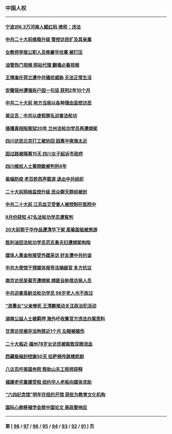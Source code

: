 ### 中国人权
---
#### [宁波对6.3万河南人赋红码 律师：违法](../../pages/ncid278/n13842291.md?10120045) 
#### [中共二十大前维稳升级 管控访民扩及其亲属](../../pages/ncid278/n13842240.md?10120045) 
#### [女教师举报公职人员修豪华坟墓 被打压](../../pages/ncid278/n13841765.md?10120045) 
#### [油管热门视频 网站代理 翻墙必看视频](http://209.222.30.114:81/youtube.html?10120045)
#### [王靖渝在荷兰遭中共骚扰威胁 无法正常生活](../../pages/ncid278/n13841496.md?10120045) 
#### [安徽宿州遭强拆户因一句话 获刑2年10个月](../../pages/ncid278/n13841475.md?10120045) 
#### [中共二十大前 地方当局以各种理由监控访民](../../pages/ncid278/n13841281.md?10120045) 
#### [美议员：中共以虚假罪名迫害法轮功](../../pages/ncid278/n13841083.md?10120045) 
#### [插播真相陷冤狱20年 兰州法轮功学员再遭绑架](../../pages/ncid278/n13840946.md?10120045) 
#### [四川访民北京打工被劝回 因离中南海太近](../../pages/ncid278/n13841006.md?10120045) 
#### [因过路被隔离15天 四川女子起诉市政府](../../pages/ncid278/n13840759.md?10120045) 
#### [四川维权人士黄晓敏被判刑4年](../../pages/ncid278/n13840478.md?10120045) 
#### [极端防疫 老百姓怨声载道 退出中共组织](../../pages/ncid278/n13840058.md?10120045) 
#### [二十大前网络监控升级 民众聊天群组被封](../../pages/ncid278/n13840014.md?10120045) 
#### [中共二十大前 江苏血艾受害人被控制在医院中](../../pages/ncid278/n13839901.md?10120045) 
#### [9月份获知 47名法轮功学员遭冤判](../../pages/ncid278/n13839495.md?10120045) 
#### [20大前郭于华作品遭清华下架 高瑜面临被旅游](../../pages/ncid278/n13839338.md?10120045) 
#### [胜利油田法轮功学员范志勇夫妇遭绑架构陷](../../pages/ncid278/n13838044.md?10120045) 
#### [媒体人黄金秋接受外媒采访 好友遭中共约谈](../../pages/ncid278/n13838646.md?10120045) 
#### [中共大使馆干预媒体报导活摘器官 多方抗议](../../pages/ncid278/n13838214.md?10120045) 
#### [南京访民吴菊芳遭绑架 绑匪自称信访局人员](../../pages/ncid278/n13837827.md?10120045) 
#### [中共迫害高龄法轮功学员 98岁老人也不放过](../../pages/ncid278/n13836765.md?10120045) 
#### [“泼墨女”父亲惨死 王清鹏推动关注政治犯活动](../../pages/ncid278/n13837018.md?10120045) 
#### [湖南公益人士被羁押 海外吁收集官方违法办案资料](../../pages/ncid278/n13837108.md?10120045) 
#### [甘肃访民被非法拘禁近1个月 左眼被砸伤](../../pages/ncid278/n13836810.md?10120045) 
#### [二十大临近 福州78岁女访民被殴致双眼流血](../../pages/ncid278/n13836711.md?10120045) 
#### [西藏极端封控逾50天 拉萨频传跳楼悲剧](../../pages/ncid278/n13836551.md?10120045) 
#### [八议员吁美国务院 帮助山东工程师获释](../../pages/ncid278/n13836379.md?10120045) 
#### [福建老宅重建受阻 纽约华人老板向媒体求助](../../pages/ncid278/n13835942.md?10120045) 
#### [“六四纪念馆”明年在纽约开馆 获批为教育文化机构](../../pages/ncid278/n13835932.md?10120045) 
#### [国际心肺移植学会禁中国论文 美政要响应](../../pages/ncid278/n13835695.md?10120045) 

---
#### 第 [ [98](./98.md?10120045) / [97](./97.md?10120045) / [96](./96.md?10120045) / [95](./95.md?10120045) / [94](./94.md?10120045) / [93](./93.md?10120045) / [92](./92.md?10120045) / [91](./91.md?10120045) ] 页
